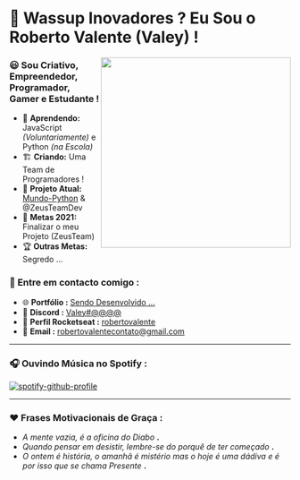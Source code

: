 # 👋 Wassup Inovadores ? Eu Sou o Roberto Valente (Valey) !

<!-- <img align='right' src="https://cdn.discordapp.com/attachments/687666702292746464/823585735004127283/Valey.jpg"> => Logo Antiga -->
<img align='right' src="https://cdn.discordapp.com/attachments/817757645128990721/824965878416015400/LogoNova.png" width="340" height="340"> 
<!-- <img align='right' src="https://cdn.discordapp.com/attachments/817757645128990721/824789973176942692/LOGOS-52.png" width="300" height="300"> -->

### 😃 Sou Criativo, Empreendedor, Programador, Gamer e Estudante !
- 🌲 **Aprendendo:** JavaScript *(Voluntariamente)* e Python *(na Escola)*
- 🏗️ **Criando:** Uma Team de Programadores !
- 🚧 **Projeto Atual:** [Mundo-Python](https://github.com/RobertoValente/mundo-python) & @ZeusTeamDev
- 🥳 **Metas 2021:** Finalizar o meu Projeto (ZeusTeam)
- 🏆 **Outras Metas:** Segredo ...

### 📢 Entre em contacto comigo :
- 🌐 **Portfólio :** [Sendo Desenvolvido ...](https://valey.studio)
- 📌 **Discord :** [Valey#@@@@](https://discord.com/users/381780035784409088)
- 🚀 **Perfil Rocketseat :** [robertovalente](https://app.rocketseat.com.br/me/robertovalente)
- 📨 **Email :** [robertovalentecontato@gmail.com](mailto:robertovalentecontato@gmail.com)

---

### 🎧 Ouvindo Música no Spotify :
[![spotify-github-profile](https://spotify-github-profile.vercel.app/api/view?uid=ynut3cv3rclwc3l4n4eyrx8u5&cover_image=true&theme=novatorem)](https://github.com/kittinan/spotify-github-profile)

---

### ❤️ Frases Motivacionais de Graça :
- *A mente vazia, é a oficina do Diabo* **.**
- *Quando pensar em desistir, lembre-se do porquê de ter começado* **.**
- *O ontem é história, o amanhã é mistério mas o hoje é uma dádiva e é por isso que se chama Presente* **.**
